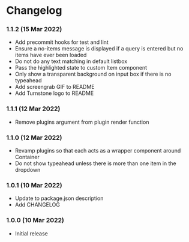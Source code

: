 # Changelog

### 1.1.2 (15 Mar 2022)

- Add precommit hooks for test and lint
- Ensure a no-items message is displayed if a query is entered but no items have ever been loaded
- Do not do any text matching in default listbox
- Pass the highlighted state to custom Item component
- Only show a transparent background on input box if there is no typeahead
- Add screengrab GIF to README
- Add Turnstone logo to README

### 1.1.1 (12 Mar 2022)

- Remove plugins argument from plugin render function

### 1.1.0 (12 Mar 2022)

- Revamp plugins so that each acts as a wrapper component around Container
- Do not show typeahead unless there is more than one item in the dropdown

### 1.0.1 (10 Mar 2022)

- Update to package.json description
- Add CHANGELOG

### 1.0.0 (10 Mar 2022)

- Initial release